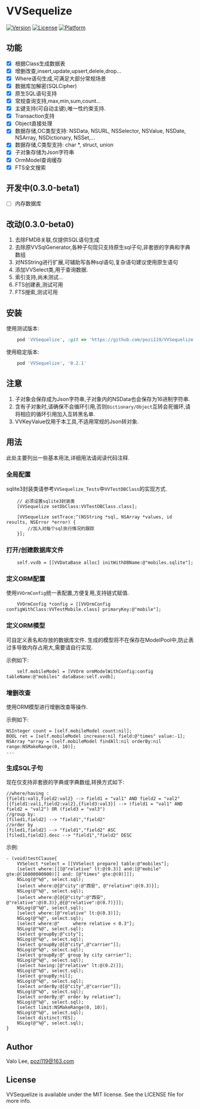 # VVSequelize

[![Version](https://img.shields.io/cocoapods/v/VVSequelize.svg?style=flat)](https://cocoapods.org/pods/VVSequelize)
[![License](https://img.shields.io/cocoapods/l/VVSequelize.svg?style=flat)](https://cocoapods.org/pods/VVSequelize)
[![Platform](https://img.shields.io/cocoapods/p/VVSequelize.svg?style=flat)](https://cocoapods.org/pods/VVSequelize)

## 功能
* [x] 根据Class生成数据表
* [x] 增删改查,insert,update,upsert,delele,drop...
* [x] Where语句生成,可满足大部分常规场景
* [x] 数据库加解密(SQLCipher)
* [x] 原生SQL语句支持
* [x] 常规查询支持,max,min,sum,count...
* [x] 主键支持(可自动主键),唯一性约束支持.
* [x] Transaction支持
* [x] Object直接处理
* [x] 数据存储,OC类型支持: NSData, NSURL, NSSelector, NSValue, NSDate, NSArray, NSDictionary, NSSet,...
* [x] 数据存储,C类型支持: char *, struct, union
* [x] 子对象存储为Json字符串
* [x] OrmModel查询缓存
* [x] FTS全文搜索

## 开发中(0.3.0-beta1)
* [ ] 内存数据库

## 改动(0.3.0-beta0)
1. 去除FMDB关联,仅提供SQL语句生成
2. 去除原VVSqlGenerator,各种子句现只支持原生sql子句,非套嵌的字典和字典数组
3. 对NSString进行扩展,可辅助写各种sql语句,复杂语句建议使用原生语句
4. 添加VVSelect类,用于查询数据.
5. 索引支持,尚未测试...
6. FTS创建表,测试可用
7. FTS搜索,测试可用

## 安装
使用测试版本:
```ruby
    pod 'VVSequelize', :git => 'https://github.com/pozi119/VVSequelize.git'
```
使用稳定版本:
```ruby
    pod 'VVSequelize', '0.2.1'
```
## 注意
1. 子对象会保存成为Json字符串,子对象内的NSData也会保存为16进制字符串.
2. 含有子对象时,请确保不会循环引用,否则`Dictionary/Object`互转会死循环,请将相应的循环引用加入互转黑名单. 
3. VVKeyValue仅用于本工具,不适用常规的Json转对象.

## 用法
此处主要列出一些基本用法,详细用法请阅读代码注释.

### 全局配置
sqlite3封装类请参考`VVSequelize_Tests`中`VVTestDBClass`的实现方式.
```objc
    // 必须设置sqlite3封装类
    [VVSequelize setDbClass:VVTestDBClass.class];
    
    [VVSequelize setTrace:^(NSString *sql, NSArray *values, id results, NSError *error) { 
        //加入对每个sql执行情况的跟踪
    }];
```

### 打开/创建数据库文件
```objc
    self.vvdb = [[VVDataBase alloc] initWithDBName:@"mobiles.sqlite"];
```

### 定义ORM配置
使用`VVOrmConfig`统一表配置,方便复用,支持链式赋值.
```objc
    VVOrmConfig *config = [[VVOrmConfig configWithClass:VVTestMobile.class] primaryKey:@"mobile"];
``` 

### 定义ORM模型 
可自定义表名和存放的数据库文件.
生成的模型将不在保存在ModelPool中,防止表过多导致内存占用大,需要请自行实现.

示例如下:

```objc
    self.mobileModel = [VVOrm ormModelWithConfig:config tableName:@"mobiles" dataBase:self.vvdb];
```
### 增删改查
使用ORM模型进行增删改查等操作.

示例如下:

```objc
NSInteger count = [self.mobileModel count:nil];
BOOL ret = [self.mobileModel increase:nil field:@"times" value:-1];
NSArray *array = [self.mobileModel findAll:nil orderBy:nil range:NSMakeRange(0, 10)];
...
```

### 生成SQL子句
现在仅支持非套嵌的字典或字典数组,转换方式如下:
```
//where/having :
{field1:val1,field2:val2} --> field1 = "val1" AND field2 = "val2"
[{field1:val1,field2:val2},{field3:val3}] --> (field1 = "val1" AND field2 = "val2") OR (field3 = "val3")
//group by:
[filed1,field2] --> "field1","field2"
//order by
[filed1,field2] --> "field1","field2" ASC
[filed1,field2].desc --> "field1","field2" DESC
```
示例: 
```objc
- (void)testClause{
    VVSelect *select = [[VVSelect prepare] table:@"mobiles"];
    [select where:[[[@"relative" lt:@(0.3)] and:[@"mobile" gte:@(16000000000)]] and: [@"times" gte:@(0)]]];
    NSLog(@"%@", select.sql);
    [select where:@{@"city":@"西安", @"relative":@(0.3)}];
    NSLog(@"%@", select.sql);
    [select where:@[@{@"city":@"西安", @"relative":@(0.3)},@{@"relative":@(0.7)}]];
    NSLog(@"%@", select.sql);
    [select where:[@"relative" lt:@(0.3)]];
    NSLog(@"%@", select.sql);
    [select where:@"     where relative < 0.3"];
    NSLog(@"%@", select.sql);
    [select groupBy:@"city"];
    NSLog(@"%@", select.sql);
    [select groupBy:@[@"city",@"carrier"]];
    NSLog(@"%@", select.sql);
    [select groupBy:@" group by city carrier"];
    NSLog(@"%@", select.sql);
    [select having:[@"relative" lt:@(0.2)]];
    NSLog(@"%@", select.sql);
    [select groupBy:nil];
    NSLog(@"%@", select.sql);
    [select orderBy:@[@"city",@"carrier"]];
    NSLog(@"%@", select.sql);
    [select orderBy:@" order by relative"];
    NSLog(@"%@", select.sql);
    [select limit:NSMakeRange(0, 10)];
    NSLog(@"%@", select.sql);
    [select distinct:YES];
    NSLog(@"%@", select.sql);
}
```

## Author

Valo Lee, pozi119@163.com

## License

VVSequelize is available under the MIT license. See the LICENSE file for more info.
